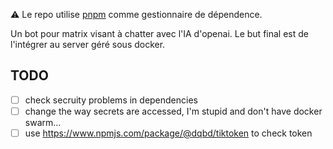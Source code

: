 :warning: Le repo utilise [pnpm](https://pnpm.io/motivation) comme gestionnaire de dépendence.

Un bot pour matrix visant à chatter avec l'IA d'openai. Le but final est de l'intégrer au server géré sous docker.

## TODO

- [ ] check secruity problems in dependencies
- [ ] change the way secrets are accessed, I'm stupid and don't have docker swarm...
- [ ] use https://www.npmjs.com/package/@dqbd/tiktoken to check token
